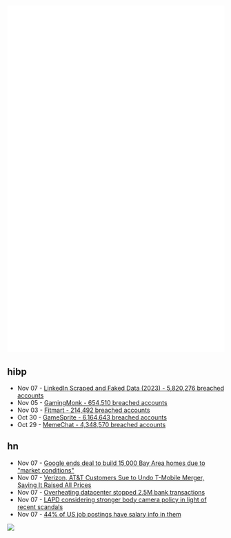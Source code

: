 ![Metrics](https://raw.githubusercontent.com/phixion/phixion/master/metrics.svg)

## hibp

<!--
for https://github.com/phixion/phixion/blob/main/.github/workflows/feeds.yml
-->
<!--START_SECTION:haveibeenpwnd-->
- Nov 07 - [LinkedIn Scraped and Faked Data (2023) - 5,820,276 breached accounts](https://haveibeenpwned.com/PwnedWebsites#LinkedInScrape2023)
- Nov 05 - [GamingMonk - 654,510 breached accounts](https://haveibeenpwned.com/PwnedWebsites#GamingMonk)
- Nov 03 - [Fitmart - 214,492 breached accounts](https://haveibeenpwned.com/PwnedWebsites#Fitmart)
- Oct 30 - [GameSprite - 6,164,643 breached accounts](https://haveibeenpwned.com/PwnedWebsites#GameSprite)
- Oct 29 - [MemeChat - 4,348,570 breached accounts](https://haveibeenpwned.com/PwnedWebsites#MemeChat)
<!--END_SECTION:haveibeenpwnd-->

## hn

<!--
for https://github.com/phixion/phixion/blob/main/.github/workflows/feeds.yml
-->
<!--START_SECTION:hn-->
- Nov 07 - [Google ends deal to build 15,000 Bay Area homes due to "market conditions"](https://arstechnica.com/tech-policy/2023/11/google-cost-cutting-ends-deal-to-build-thousands-of-affordable-housing-units/)
- Nov 07 - [Verizon, AT&T Customers Sue to Undo T-Mobile Merger, Saying It Raised All Prices](https://www.techdirt.com/2023/11/07/verizon-att-customers-sue-to-reverse-t-mobile-merger-saying-it-raised-everybodys-prices/)
- Nov 07 - [Overheating datacenter stopped 2.5M bank transactions](https://www.theregister.com/2023/11/07/overheating_datacenter_singapore/)
- Nov 07 - [LAPD considering stronger body camera policy in light of recent scandals](https://www.latimes.com/california/story/2023-10-26/lapd-considering-stronger-body-camera-policy)
- Nov 07 - [44% of US job postings have salary info in them](https://directlyapply.com/blog/an-update-on-salary-transparency-in-job-posts-november-2023)
<!--END_SECTION:hn-->

<!--
for https://yhype.me
-->
![](https://hit.yhype.me/github/profile?user_id=13013670)
